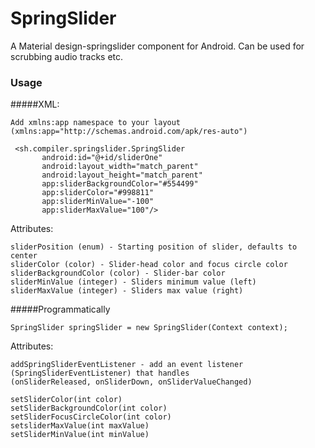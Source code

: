 # SpringSlider

A Material design-springslider component for Android.
Can be used for scrubbing audio tracks etc.

### Usage

#####XML:
```
Add xmlns:app namespace to your layout (xmlns:app="http://schemas.android.com/apk/res-auto")

 <sh.compiler.springslider.SpringSlider
       android:id="@+id/sliderOne"
       android:layout_width="match_parent"
       android:layout_height="match_parent"
       app:sliderBackgroundColor="#554499"
       app:sliderColor="#998811"
       app:sliderMinValue="-100"
       app:sliderMaxValue="100"/>
```
Attributes:
```
sliderPosition (enum) - Starting position of slider, defaults to center
sliderColor (color) - Slider-head color and focus circle color
sliderBackgroundColor (color) - Slider-bar color
sliderMinValue (integer) - Sliders minimum value (left)
sliderMaxValue (integer) - Sliders max value (right)

```

#####Programmatically
```
SpringSlider springSlider = new SpringSlider(Context context);
```
Attributes:
```
addSpringSliderEventListener - add an event listener (SpringSliderEventListener) that handles
(onSliderReleased, onSliderDown, onSliderValueChanged)

setSliderColor(int color)
setSliderBackgroundColor(int color)
setSliderFocusCircleColor(int color)
setsliderMaxValue(int maxValue)
setSliderMinValue(int minValue)

```

